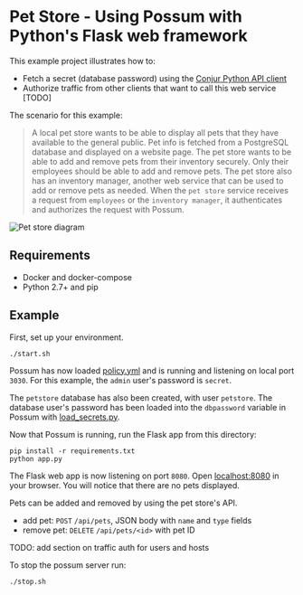 # Pet Store - Using Possum with Python's Flask web framework

This example project illustrates how to:

* Fetch a secret (database password) using the [Conjur Python API client](https://pypi.python.org/pypi/Conjur)
* Authorize traffic from other clients that want to call this web service [TODO]

The scenario for this example:

> A local pet store wants to be able to display all pets that they have available to the general public.
Pet info is fetched from a PostgreSQL database and displayed on a website page. The pet store wants to be able
to add and remove pets from their inventory securely. Only their employees should be able to add and remove pets.
The pet store also has an inventory manager, another web service that can be used to add or remove pets as needed. 
When the `pet store` service receives a request from `employees` or the `inventory manager`, it authenticates and authorizes the
request with Possum.

![Pet store diagram](http://i.imgur.com/HLSO2VB.png)

## Requirements

* Docker and docker-compose
* Python 2.7+ and pip

## Example

First, set up your environment.

```
./start.sh
```

Possum has now loaded [policy.yml](policy.yml) and is running and listening on
local port `3030`. For this example, the `admin` user's password is
`secret`.

The `petstore` database has also been created, with user `petstore`.
The database user's password has been loaded into the `dbpassword` variable
in Possum with [load_secrets.py](load_secrets.py).

Now that Possum is running, run the Flask app from this directory:

```
pip install -r requirements.txt
python app.py
```

The Flask web app is now listening on port `8080`.
Open [localhost:8080](http://localhost:8080) in your browser.
You will notice that there are no pets displayed.

Pets can be added and removed by using the pet store's API.

* add pet: `POST` `/api/pets`, JSON body with `name` and `type` fields
* remove pet: `DELETE` `/api/pets/<id>` with pet ID

TODO: add section on traffic auth for users and hosts


To stop the possum server run:

```
./stop.sh
```
